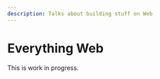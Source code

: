 ```yaml
---
description: Talks about building stuff on Web
---
```


# Everything Web

This is work in progress.

